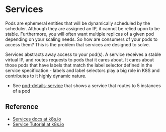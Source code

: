 # Services #

Pods are ephemeral entities that will be dynamically scheduled by the scheduler.  Although they are assigned an IP, it cannot be relied upon to be stable.  Furthermore, you will often want multiple replicas of a given pod depending on your scaling needs.  So how are consumers of your pods to access them?  This is the problem that services are designed to solve.

Services abstracts away access to your pod(s).  A service receives a stable virtual IP, and routes requests to pods that it cares about.  It cares about those pods that have labels that match the label selector defined in the service specification - labels and label selectors play a big role in K8S and contributes to it highly dynamic nature.

* See [pod-details-service](./pod-details-service.yml) that shows a service that routes to 5 instances of a pod

## Reference ##
- [Services docs at k8s.io](https://kubernetes.io/docs/concepts/services-networking/service/)
- [Service Tutorial at k8s.io](https://kubernetes.io/docs/tasks/access-application-cluster/service-access-application-cluster/)